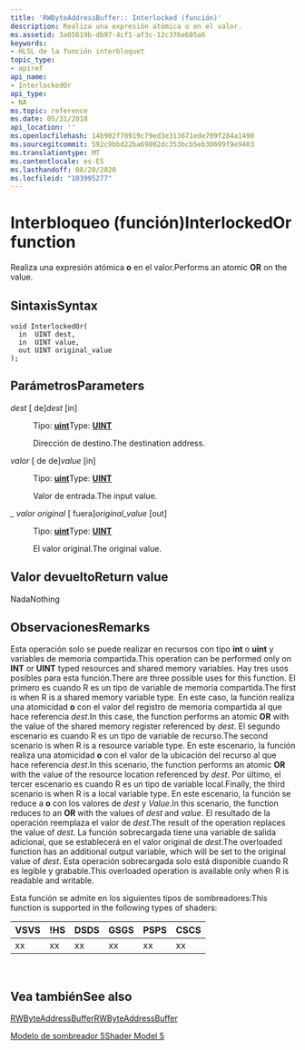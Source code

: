 ```yaml
---
title: 'RWByteAddressBuffer:: Interlocked (función)'
description: Realiza una expresión atómica o en el valor.
ms.assetid: 3a05619b-db97-4cf1-af3c-12c376e605a6
keywords:
- HLSL de la función interbloquet
topic_type:
- apiref
api_name:
- InterlockedOr
api_type:
- NA
ms.topic: reference
ms.date: 05/31/2018
api_location: ''
ms.openlocfilehash: 14b902f70919c79ed3e313671ede709f284a1490
ms.sourcegitcommit: 592c9bbd22ba69802dc353bcb5eb30699f9e9403
ms.translationtype: MT
ms.contentlocale: es-ES
ms.lasthandoff: 08/20/2020
ms.locfileid: "103995277"
---
```

# <a name="interlockedor-function"></a><span data-ttu-id="21765-104">Interbloqueo (función)</span><span class="sxs-lookup"><span data-stu-id="21765-104">InterlockedOr function</span></span>

<span data-ttu-id="21765-105">Realiza una expresión atómica **o** en el valor.</span><span class="sxs-lookup"><span data-stu-id="21765-105">Performs an atomic **OR** on the value.</span></span>

## <a name="syntax"></a><span data-ttu-id="21765-106">Sintaxis</span><span class="sxs-lookup"><span data-stu-id="21765-106">Syntax</span></span>

``` syntax
void InterlockedOr(
  in  UINT dest,
  in  UINT value,
  out UINT original_value
);
```

## <a name="parameters"></a><span data-ttu-id="21765-107">Parámetros</span><span class="sxs-lookup"><span data-stu-id="21765-107">Parameters</span></span>

<dl> <dt>

<span data-ttu-id="21765-108">*dest* \[ de\]</span><span class="sxs-lookup"><span data-stu-id="21765-108">*dest* \[in\]</span></span>
</dt> <dd>

<span data-ttu-id="21765-109">Tipo: **[ **uint**](/windows/desktop/WinProg/windows-data-types)**</span><span class="sxs-lookup"><span data-stu-id="21765-109">Type: **[**UINT**](/windows/desktop/WinProg/windows-data-types)**</span></span>

<span data-ttu-id="21765-110">Dirección de destino.</span><span class="sxs-lookup"><span data-stu-id="21765-110">The destination address.</span></span>

</dd> <dt>

<span data-ttu-id="21765-111">*valor* \[ de de\]</span><span class="sxs-lookup"><span data-stu-id="21765-111">*value* \[in\]</span></span>
</dt> <dd>

<span data-ttu-id="21765-112">Tipo: **[ **uint**](/windows/desktop/WinProg/windows-data-types)**</span><span class="sxs-lookup"><span data-stu-id="21765-112">Type: **[**UINT**](/windows/desktop/WinProg/windows-data-types)**</span></span>

<span data-ttu-id="21765-113">Valor de entrada.</span><span class="sxs-lookup"><span data-stu-id="21765-113">The input value.</span></span>

</dd> <dt>

<span data-ttu-id="21765-114">*\_ valor original* \[ fuera\]</span><span class="sxs-lookup"><span data-stu-id="21765-114">*original\_value* \[out\]</span></span>
</dt> <dd>

<span data-ttu-id="21765-115">Tipo: **[ **uint**](/windows/desktop/WinProg/windows-data-types)**</span><span class="sxs-lookup"><span data-stu-id="21765-115">Type: **[**UINT**](/windows/desktop/WinProg/windows-data-types)**</span></span>

<span data-ttu-id="21765-116">El valor original.</span><span class="sxs-lookup"><span data-stu-id="21765-116">The original value.</span></span>

</dd> </dl>

## <a name="return-value"></a><span data-ttu-id="21765-117">Valor devuelto</span><span class="sxs-lookup"><span data-stu-id="21765-117">Return value</span></span>

<span data-ttu-id="21765-118">Nada</span><span class="sxs-lookup"><span data-stu-id="21765-118">Nothing</span></span>

## <a name="remarks"></a><span data-ttu-id="21765-119">Observaciones</span><span class="sxs-lookup"><span data-stu-id="21765-119">Remarks</span></span>

<span data-ttu-id="21765-120">Esta operación solo se puede realizar en recursos con tipo **int** o **uint** y variables de memoria compartida.</span><span class="sxs-lookup"><span data-stu-id="21765-120">This operation can be performed only on **INT** or **UINT** typed resources and shared memory variables.</span></span> <span data-ttu-id="21765-121">Hay tres usos posibles para esta función.</span><span class="sxs-lookup"><span data-stu-id="21765-121">There are three possible uses for this function.</span></span> <span data-ttu-id="21765-122">El primero es cuando R es un tipo de variable de memoria compartida.</span><span class="sxs-lookup"><span data-stu-id="21765-122">The first is when R is a shared memory variable type.</span></span> <span data-ttu-id="21765-123">En este caso, la función realiza una atomicidad **o** con el valor del registro de memoria compartida al que hace referencia *dest*.</span><span class="sxs-lookup"><span data-stu-id="21765-123">In this case, the function performs an atomic **OR** with the value of the shared memory register referenced by *dest*.</span></span> <span data-ttu-id="21765-124">El segundo escenario es cuando R es un tipo de variable de recurso.</span><span class="sxs-lookup"><span data-stu-id="21765-124">The second scenario is when R is a resource variable type.</span></span> <span data-ttu-id="21765-125">En este escenario, la función realiza una atomicidad **o** con el valor de la ubicación del recurso al que hace referencia *dest*.</span><span class="sxs-lookup"><span data-stu-id="21765-125">In this scenario, the function performs an atomic **OR** with the value of the resource location referenced by *dest*.</span></span> <span data-ttu-id="21765-126">Por último, el tercer escenario es cuando R es un tipo de variable local.</span><span class="sxs-lookup"><span data-stu-id="21765-126">Finally, the third scenario is when R is a local variable type.</span></span> <span data-ttu-id="21765-127">En este escenario, la función se reduce a **o** con los valores de *dest* y *Value*.</span><span class="sxs-lookup"><span data-stu-id="21765-127">In this scenario, the function reduces to an **OR** with the values of *dest* and *value*.</span></span> <span data-ttu-id="21765-128">El resultado de la operación reemplaza el valor de *dest*.</span><span class="sxs-lookup"><span data-stu-id="21765-128">The result of the operation replaces the value of *dest*.</span></span> <span data-ttu-id="21765-129">La función sobrecargada tiene una variable de salida adicional, que se establecerá en el valor original de *dest*.</span><span class="sxs-lookup"><span data-stu-id="21765-129">The overloaded function has an additional output variable, which will be set to the original value of *dest*.</span></span> <span data-ttu-id="21765-130">Esta operación sobrecargada solo está disponible cuando R es legible y grabable.</span><span class="sxs-lookup"><span data-stu-id="21765-130">This overloaded operation is available only when R is readable and writable.</span></span>

<span data-ttu-id="21765-131">Esta función se admite en los siguientes tipos de sombreadores:</span><span class="sxs-lookup"><span data-stu-id="21765-131">This function is supported in the following types of shaders:</span></span>



| <span data-ttu-id="21765-132">VS</span><span class="sxs-lookup"><span data-stu-id="21765-132">VS</span></span>  | <span data-ttu-id="21765-133">!</span><span class="sxs-lookup"><span data-stu-id="21765-133">HS</span></span>  | <span data-ttu-id="21765-134">DS</span><span class="sxs-lookup"><span data-stu-id="21765-134">DS</span></span>  | <span data-ttu-id="21765-135">GS</span><span class="sxs-lookup"><span data-stu-id="21765-135">GS</span></span>  | <span data-ttu-id="21765-136">PS</span><span class="sxs-lookup"><span data-stu-id="21765-136">PS</span></span>  | <span data-ttu-id="21765-137">CS</span><span class="sxs-lookup"><span data-stu-id="21765-137">CS</span></span>  |
|-----|-----|-----|-----|-----|-----|
| <span data-ttu-id="21765-138">x</span><span class="sxs-lookup"><span data-stu-id="21765-138">x</span></span>   |  <span data-ttu-id="21765-139">x</span><span class="sxs-lookup"><span data-stu-id="21765-139">x</span></span>  | <span data-ttu-id="21765-140">x</span><span class="sxs-lookup"><span data-stu-id="21765-140">x</span></span>   | <span data-ttu-id="21765-141">x</span><span class="sxs-lookup"><span data-stu-id="21765-141">x</span></span>   | <span data-ttu-id="21765-142">x</span><span class="sxs-lookup"><span data-stu-id="21765-142">x</span></span>   | <span data-ttu-id="21765-143">x</span><span class="sxs-lookup"><span data-stu-id="21765-143">x</span></span>   |



 

## <a name="see-also"></a><span data-ttu-id="21765-144">Vea también</span><span class="sxs-lookup"><span data-stu-id="21765-144">See also</span></span>

<dl> <dt>

[<span data-ttu-id="21765-145">RWByteAddressBuffer</span><span class="sxs-lookup"><span data-stu-id="21765-145">RWByteAddressBuffer</span></span>](sm5-object-rwbyteaddressbuffer.md)
</dt> <dt>

[<span data-ttu-id="21765-146">Modelo de sombreador 5</span><span class="sxs-lookup"><span data-stu-id="21765-146">Shader Model 5</span></span>](d3d11-graphics-reference-sm5.md)
</dt> </dl>

 

 